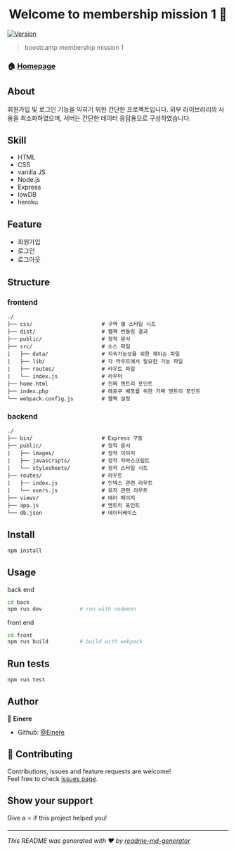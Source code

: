 <h1 align="center">Welcome to membership mission 1 👋</h1>
<p>
  <a href="https://www.npmjs.com/package/front">
    <img alt="Version" src="https://img.shields.io/npm/v/front.svg">
  </a>
</p>

> boostcamp membership mission 1

### 🏠 [Homepage](https://boostcamp-membership.herokuapp.com)

## About
회원가입 및 로그인 기능을 익히기 위한 간단한 프로젝트입니다.
외부 라이브러리의 사용을 최소화하였으며, 서버는 간단한 데이터 응답용으로 구성하였습니다.

## Skill
- HTML
- CSS
- vanilla JS
- Node.js
- Express
- lowDB
- heroku

## Feature
- 회원가입
- 로그인
- 로그아웃

## Structure
### frontend
```
./
├── css/                      # 구역 별 스타일 시트
├── dist/                     # 웹팩 번들링 결과
├── public/                   # 정적 문서
├── src/                      # 소스 파일
|   ├── data/                 # 지속가능성을 위한 제이슨 파일
|   ├── lib/                  # 각 라우트에서 필요한 기능 파일
|   ├── routes/               # 라우트 파일
|   └── index.js              # 라우터
├── home.html                 # 진짜 엔트리 포인트
├── index.php                 # 헤로쿠 배포를 위한 가짜 엔트리 포인트
└── webpack.config.js         # 웹팩 설정
```
### backend
```
./
├── bin/                      # Express 구동
├── public/                   # 정적 문서
|   ├── images/               # 정적 이미지
|   ├── javascripts/          # 정적 자바스크립트
|   └── stylesheets/          # 정적 스타일 시트
├── routes/                   # 라우트
|   ├── index.js              # 인덱스 관련 라우트
|   └── users.js              # 유저 관련 라우트
├── views/                    # 에러 페이지
├── app.js                    # 엔트리 포인트
└── db.json                   # 데이터베이스
```



## Install
```sh
npm install
```

## Usage

back end
```sh
cd back
npm run dev            # run with nodemon
```

front end
```sh
cd front
npm run build          # build with webpack
```

## Run tests

```sh
npm run test
```

## Author

👤 **Einere**

* Github: [@Einere](https://github.com/Einere)

## 🤝 Contributing

Contributions, issues and feature requests are welcome!<br />Feel free to check [issues page](https://github.com/Einere/membership-login/issues).

## Show your support

Give a ⭐️ if this project helped you!

***
_This README was generated with ❤️ by [readme-md-generator](https://github.com/kefranabg/readme-md-generator)_
